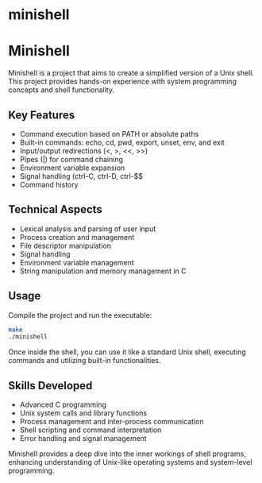 # minishell

# Minishell

Minishell is a project that aims to create a simplified version of a Unix shell. This project provides hands-on experience with system programming concepts and shell functionality.

## Key Features

- Command execution based on PATH or absolute paths
- Built-in commands: echo, cd, pwd, export, unset, env, and exit
- Input/output redirections (<, >, <<, >>)
- Pipes (|) for command chaining
- Environment variable expansion
- Signal handling (ctrl-C, ctrl-D, ctrl-$$
- Command history

## Technical Aspects

- Lexical analysis and parsing of user input
- Process creation and management
- File descriptor manipulation
- Signal handling
- Environment variable management
- String manipulation and memory management in C

## Usage

Compile the project and run the executable:

```bash
make
./minishell
```

Once inside the shell, you can use it like a standard Unix shell, executing commands and utilizing built-in functionalities.

## Skills Developed

- Advanced C programming
- Unix system calls and library functions
- Process management and inter-process communication
- Shell scripting and command interpretation
- Error handling and signal management

Minishell provides a deep dive into the inner workings of shell programs, enhancing understanding of Unix-like operating systems and system-level programming.
